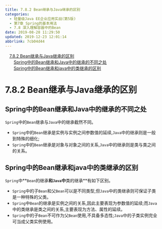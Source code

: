 ```yaml
---
title: 7.8.2 Bean继承与Java继承的区别
categories: 
  - 轻量级Java EE企业应用实战(第5版)
  - 第7章 Spring的基本用法
  - 7.8 深入理解容器中的Bean
date: 2019-08-28 11:29:50
updated: 2019-12-23 12:01:14
abbrlink: 7cb04d44
---
```

<div id='my_toc'><a href="/JavaReadingNotes/7cb04d44/#7-8-2-Bean继承与Java继承的区别" class="header_1">7.8.2 Bean继承与Java继承的区别</a>&nbsp;<br><a href="/JavaReadingNotes/7cb04d44/#Spring中的Bean继承和Java中的继承的不同之处" class="header_2">Spring中的Bean继承和Java中的继承的不同之处</a>&nbsp;<br><a href="/JavaReadingNotes/7cb04d44/#Spring中的Bean继承和java中的类继承的区别" class="header_2">Spring中的Bean继承和java中的类继承的区别</a>&nbsp;<br></div>
<style>.header_1{margin-left: 1em;}.header_2{margin-left: 2em;}.header_3{margin-left: 3em;}.header_4{margin-left: 4em;}.header_5{margin-left: 5em;}.header_6{margin-left: 6em;}</style>
<!--more-->
<script>if (navigator.platform.search('arm')==-1){document.getElementById('my_toc').style.display = 'none';}var e,p = document.getElementsByTagName('p');while (p.length>0) {e = p[0];e.parentElement.removeChild(e);}</script>

<!--end-->
<!--SSTStart-->
# 7.8.2 Bean继承与Java继承的区别 #
## Spring中的Bean继承和Java中的继承的不同之处 ##
`Spring`中的`Bean`继承与`Java`中的继承截然不同。
- `Spring`中的`Bean`继承是实例与实例之间参数值的延续,`Java`中的继承则是一般到特殊的细化;
- `Spring`中的`Bean`继承是对象与对象之间的关系,`Java`中的继承则是类与类之间的关系。

## Spring中的Bean继承和java中的类继承的区别 ##
`Spring`中**`Bean`的继承**和`Java`中**类的继承**有如下区别。
- `Spring`中的子`Bean`和父`Bean`可以是不同类型,但`Java`中的类继承则可保证子类是一种特殊的父类。
- `Spring`中`Bean`的继承是实例之间的关系,因此主要表现为参数值的延续;而`Java`中的类继承是类之间的关系,主要表现为方法、属性的延续。
- `Spring`中的子`Bean`不可作为父`Bean`使用,不具备多态性;`Java`中的子类实例完全可当成父类实例使用。

<!--SSTStop-->


